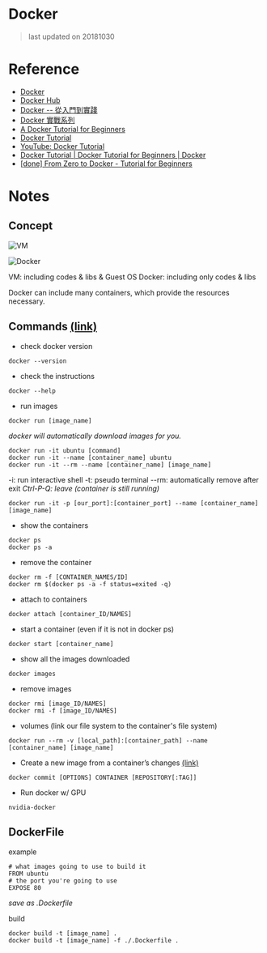 Docker
===
> last updated on 20181030
# Reference
* [Docker](https://www.docker.com/)
* [Docker Hub](https://hub.docker.com/)
* [Docker -- 從入門到實踐](https://philipzheng.gitbooks.io/docker_practice/)
* [Docker 實戰系列](https://larrylu.blog/step-by-step-dockerize-your-app-ecd8940696f4)
* [A Docker Tutorial for Beginners](https://docker-curriculum.com/)
* [Docker Tutorial](https://www.tutorialspoint.com/docker/)
* [YouTube: Docker Tutorial](https://www.youtube.com/watch?v=pGYAg7TMmp0&list=PLoYCgNOIyGAAzevEST2qm2Xbe3aeLFvLc)
* [Docker Tutorial | Docker Tutorial for Beginners | Docker](https://www.youtube.com/watch?v=VlSW-tztsvM)
* [[done] From Zero to Docker - Tutorial for Beginners](https://www.youtube.com/watch?v=JprTjTViaEA)
# Notes
## Concept
![VM](https://blog.gtwang.org/wp-content/uploads/2017/06/virtual-machine-20170625-1.png)

![Docker](https://blog.gtwang.org/wp-content/uploads/2017/06/docker-container-20170625-1.png)

VM: including codes & libs & Guest OS
Docker: including only codes & libs

Docker can include many containers, which provide the resources necessary.
## Commands [(link)](https://docs.docker.com/engine/reference/commandline/docker/)
- check docker version
``` shell
docker --version
```
- check the instructions
``` shell
docker --help
```
- run images
``` shell
docker run [image_name]
```
*docker will automatically download images for you.*
```shell
docker run -it ubuntu [command]
docker run -it --name [container_name] ubuntu
docker run -it --rm --name [container_name] [image_name]
```
-i: run interactive shell
-t: pseudo terminal
--rm: automatically remove after exit
*Ctrl-P-Q: leave (container is still running)*
```shell
docker run -it -p [our_port]:[container_port] --name [container_name] [image_name]
```
- show the containers
```shell
docker ps
docker ps -a
```
- remove the container
```shell
docker rm -f [CONTAINER_NAMES/ID]
docker rm $(docker ps -a -f status=exited -q)
```

-  attach to containers
```shell
docker attach [container_ID/NAMES]
```
- start a container (even if it is not in docker ps)
```shell
docker start [container_name]
```
- show all the images downloaded
```shell
docker images
```

- remove images
```shell
docker rmi [image_ID/NAMES]
docker rmi -f [image_ID/NAMES]
```

- volumes (link our file system to the container's file system)
```shell
docker run --rm -v [local_path]:[container_path] --name [container_name] [image_name]
```

- Create a new image from a container’s changes [(link)](https://docs.docker.com/engine/reference/commandline/commit/#commit-a-container)
```shell
docker commit [OPTIONS] CONTAINER [REPOSITORY[:TAG]]
```

- Run docker w/ GPU
```shell
nvidia-docker
```

## DockerFile
example
```dockerfile=
# what images going to use to build it
FROM ubuntu
# the port you're going to use
EXPOSE 80 
```
*save as .Dockerfile*

build
```shell
docker build -t [image_name] .
docker build -t [image_name] -f ./.Dockerfile .
```